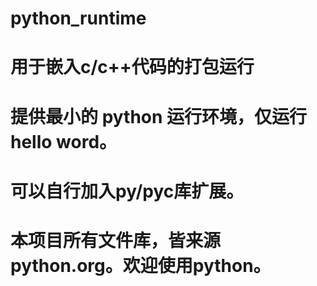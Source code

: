 # python_runtime
# 用于嵌入c/c++代码的打包运行
# 提供最小的 python 运行环境，仅运行hello word。
# 可以自行加入py/pyc库扩展。
# 本项目所有文件库，皆来源python.org。欢迎使用python。
